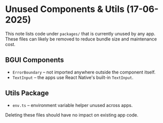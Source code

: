 # Unused Components & Utils (17-06-2025)

This note lists code under `packages/` that is currently unused by any app. These files can likely be removed to reduce bundle size and maintenance cost.

## BGUI Components
- `ErrorBoundary` – not imported anywhere outside the component itself.
- `TextInput` – the apps use React Native's built-in `TextInput`.

## Utils Package
- `env.ts` – environment variable helper unused across apps.

Deleting these files should have no impact on existing app code.
